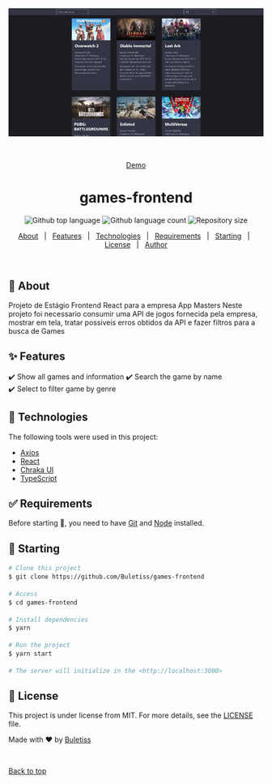 <div align="center" id="top"> 
  <img src="./.github/page.png" alt="games-frontend" />

&#xa0;

<a href="https://games-frontend-ekn7ied52-zerobulletiss.vercel.app/">Demo</a>

</div>

<h1 align="center">games-frontend</h1>

<p align="center">
  <img alt="Github top language" src="https://img.shields.io/github/languages/top/Buletiss/games-frontend?color=56BEB8">

  <img alt="Github language count" src="https://img.shields.io/github/languages/count/Buletiss/games-frontend?color=56BEB8">

  <img alt="Repository size" src="https://img.shields.io/github/repo-size/Buletiss/games-frontend?color=56BEB8">

</p>

<p align="center">
  <a href="#dart-about">About</a> &#xa0; | &#xa0; 
  <a href="#sparkles-features">Features</a> &#xa0; | &#xa0;
  <a href="#rocket-technologies">Technologies</a> &#xa0; | &#xa0;
  <a href="#white_check_mark-requirements">Requirements</a> &#xa0; | &#xa0;
  <a href="#checkered_flag-starting">Starting</a> &#xa0; | &#xa0;
  <a href="#memo-license">License</a> &#xa0; | &#xa0;
  <a href="https://github.com/Buletiss" target="_blank">Author</a>
</p>

<br>

## :dart: About

Projeto de Estágio Frontend React para a empresa App Masters
Neste projeto foi necessario consumir uma API de jogos fornecida pela empresa, mostrar em tela, tratar possiveis erros obtidos da API e fazer filtros para a busca de Games

## :sparkles: Features

:heavy_check_mark: Show all games and information
:heavy_check_mark: Search the game by name\
:heavy_check_mark: Select to filter game by genre

## :rocket: Technologies

The following tools were used in this project:

- [Axios](https://axios-http.com)
- [React](https://pt-br.reactjs.org/)
- [Chraka UI](https://chakra-ui.com/)
- [TypeScript](https://www.typescriptlang.org/)

## :white_check_mark: Requirements

Before starting :checkered_flag:, you need to have [Git](https://git-scm.com) and [Node](https://nodejs.org/en/) installed.

## :checkered_flag: Starting

```bash
# Clone this project
$ git clone https://github.com/Buletiss/games-frontend

# Access
$ cd games-frontend

# Install dependencies
$ yarn

# Run the project
$ yarn start

# The server will initialize in the <http://localhost:3000>
```

## :memo: License

This project is under license from MIT. For more details, see the [LICENSE](LICENSE.md) file.

Made with :heart: by <a href="https://github.com/Buletiss" target="_blank">Buletiss</a>

&#xa0;

<a href="#top">Back to top</a>
